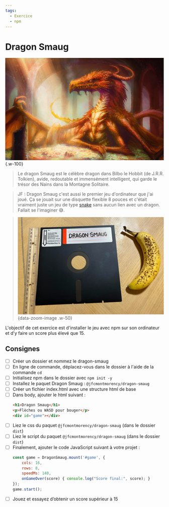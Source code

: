 ```yaml
---
tags:
  - Exercice
  - npm
---
```


# Dragon Smaug

![](./Smaug_par_David_Demaret.jpg){.w-100}

> Le dragon Smaug est le célèbre dragon dans Bilbo le Hobbit (de J.R.R. Tolkien), avide, redoutable et immensément intelligent, qui garde le trésor des Nains dans la Montagne Solitaire.

> JF : Dragon Smaug c'est aussi le premier jeu d'ordinateur que j'ai joué. Ça se jouait sur une disquette flexible 8 pouces et c'était vraiment juste un jeu de type [snake](https://fr.wikipedia.org/wiki/Snake_(genre_de_jeu_vid%C3%A9o)) sans aucun lien avec un dragon. Fallait se l'imaginer 😅.

> ![](dragon.jpg){data-zoom-image .w-50}
<!-- https://www.reddit.com/r/vintagecomputing/comments/1b6ekgy/found_this_giant_floppy_in_my_late_fathers_files/ -->

L'objectif de cet exercice est d'installer le jeu avec npm sur son ordinateur et d'y faire un score plus élevé que 15.

## Consignes

- [ ] Créer un dossier et nommez le dragon-smaug
- [ ] En ligne de commande, déplacez-vous dans le dossier à l'aide de la commande `cd`
- [ ] Initialisez npm dans le dossier avec `npm init -y`
- [ ] Installez le paquet Dragon Smaug : `@jfcmontmorency/dragon-smaug`
- [ ] Créer un fichier index.html avec une structure html de base
- [ ] Dans body, ajouter le html suivant :
    ```html
    <h1>Dragon Smaug</h1>
    <p>Flèches ou WASD pour bouger</p>
    <div id="game"></div>
    ```
- [ ] Liez le css du paquet `@jfcmontmorency/dragon-smaug` (dans le dossier `dist`)
- [ ] Liez le script du paquet `@jfcmontmorency/dragon-smaug` (dans le dossier `dist`)
- [ ] Finalement, ajouter le code JavaScript suivant à votre projet :
    ```js
    const game = DragonSmaug.mount('#game', {
        cols: 16,
        rows: 8,
        speedMs: 140,
        onGameOver(score) { console.log("Score final:", score); }
    });
    game.start();
    ```
- [ ] Jouez et essayez d’obtenir un score supérieur à 15
